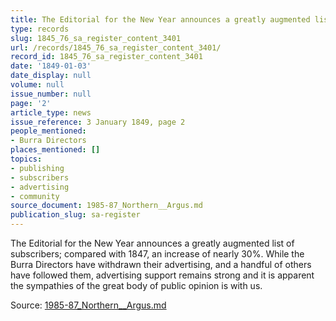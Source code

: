 ```yaml
---
title: The Editorial for the New Year announces a greatly augmented list of subscribers
type: records
slug: 1845_76_sa_register_content_3401
url: /records/1845_76_sa_register_content_3401/
record_id: 1845_76_sa_register_content_3401
date: '1849-01-03'
date_display: null
volume: null
issue_number: null
page: '2'
article_type: news
issue_reference: 3 January 1849, page 2
people_mentioned:
- Burra Directors
places_mentioned: []
topics:
- publishing
- subscribers
- advertising
- community
source_document: 1985-87_Northern__Argus.md
publication_slug: sa-register
---
```


The Editorial for the New Year announces a greatly augmented list of subscribers; compared with 1847, an increase of nearly 30%.  While the Burra Directors have withdrawn their advertising, and a handful of others have followed them, advertising support remains strong and it is apparent the sympathies of the great body of public opinion is with us.

Source: [1985-87_Northern__Argus.md](/downloads/markdown/1985-87_Northern__Argus.md)
